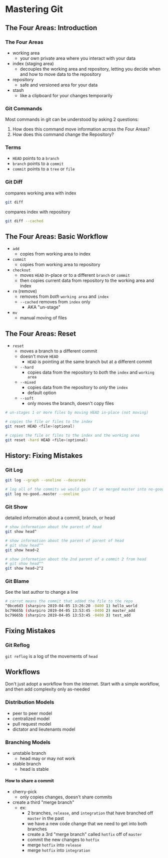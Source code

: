 # Mastering Git

## The Four Areas: Introduction

### The Four Areas

* working area
  * your own private area where you interact with your data
* index (staging area)
  * decouples the working area and repository, letting you decide when and how to move data to the repository
* repository
  * safe and versioned area for your data
* stash
  * like a clipboard for your changes temporarily

### Git Commands

Most commands in git can be understood by asking 2 questions:

1. How does this command move information across the Four Areas?
1. How does this command change the Repository?

### Terms

* `HEAD` points to a `branch`
* `branch` points to a `commit`
* `commit` points to a `tree` or `file`

### Git Diff

compares working area with index

```bash
git diff
```

compares index with repository

```bash
git diff --cached
```

## The Four Areas: Basic Workflow

* `add`
  * copies from working area to index
* `commit`
  * copies from working area to repository
* `checkout`
  * moves `HEAD` in-place or to a different `branch` or `commit`
  * then copies current data from repository to the working area and index
* `rm` (remove)
  * removes from *both* `working area` and `index`
  * `--cached` removes from `index` only
    * AKA "un-stage"
* `mv`
  * manual moving of files

## The Four Areas: Reset

* `reset`
  * moves a branch to a different commit
  * doesn't move `HEAD`
    * `HEAD` is pointing at the same branch but at a different commit
  * `--hard`
    * copies data from the repository to *both* the `index` and `working area`
  * `--mixed`
    * copies data from the repository to *only* the `index`
    * default option
  * `--soft`
    * only moves the branch, doesn't copy files

```sh
# un-stages 1 or more files by moving HEAD in-place (not moving)

# copies the file or files to the index
git reset HEAD <file>(optional)

# copies the file or files to the index and the working area
git reset -hard HEAD <file>(optional)
```

## History: Fixing Mistakes

### Git Log

```sh
git log --graph --oneline --decorate
```

```sh
# log all of the commits we would gain if we merged master into no-good
git log no-good..master --oneline
```

### Git Show

detailed information about a commit, branch, or head

```sh
# show information about the parent of head
git show head^
```

```sh
# show information about the parent of parent of head
# git show head^^
git show head~2
```

```sh
# show information about the 2nd parent of a commit 2 from head
# git show head^^
git show head~2^2
```

### Git Blame

See the last author to change a line

```sh
# carrot means the commit that added the file to the repo
^0bce6d3 (sharpiro 2019-04-05 13:26:20 -0400 1) hello_world
bc79665b (sharpiro 2019-04-05 13:53:45 -0400 2) master_add
bc79665b (sharpiro 2019-04-05 13:53:45 -0400 3) test_add
```

## Fixing Mistakes

### Git Reflog

`git reflog` is a log of the movements of `head`

## Workflows

Don't just adopt a workflow from the internet.  Start with a simple workflow, and then add complexity only as-needed

### Distribution Models

* peer to peer model
* centralized model
* pull request model
* dictator and lieutenants model

### Branching Models

* unstable branch
  * head may or may not work
* stable branch
  * head is stable

#### How to share a commit

* cherry-pick
  * only copies changes, doesn't share commits
* create a third "merge branch"
  * ex:
    * 2 branches, `release`, and `integration` that have branched off `master` in the past
    * we have a new code change that we need to get into both branches
    * create a 3rd "merge branch" called `hotfix` off of `master`
    * commit the new changes to `hotfix`
    * merge `hotfix` into `release`
    * merge `hotfix` into `integration`
